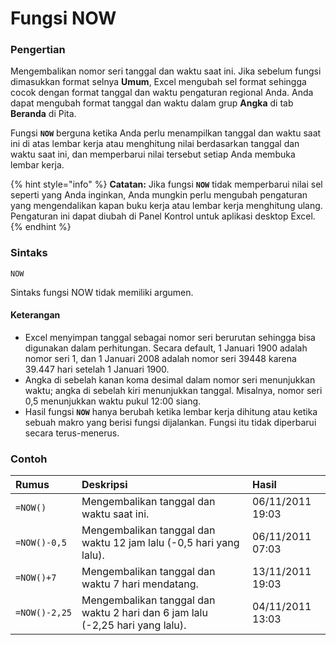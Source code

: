 # Fungsi NOW

### Pengertian

Mengembalikan nomor seri tanggal dan waktu saat ini. Jika sebelum fungsi dimasukkan format selnya **Umum**, Excel mengubah sel format sehingga cocok dengan format tanggal dan waktu pengaturan regional Anda. Anda dapat mengubah format tanggal dan waktu dalam grup **Angka** di tab **Beranda** di Pita.

Fungsi **`NOW`** berguna ketika Anda perlu menampilkan tanggal dan waktu saat ini di atas lembar kerja atau menghitung nilai berdasarkan tanggal dan waktu saat ini, dan memperbarui nilai tersebut setiap Anda membuka lembar kerja.

{% hint style="info" %}
**Catatan:** Jika fungsi **`NOW`** tidak memperbarui nilai sel seperti yang Anda inginkan, Anda mungkin perlu mengubah pengaturan yang mengendalikan kapan buku kerja atau lembar kerja menghitung ulang. Pengaturan ini dapat diubah di Panel Kontrol untuk aplikasi desktop Excel.
{% endhint %}

### Sintaks

`NOW`

Sintaks fungsi NOW tidak memiliki argumen.

#### Keterangan

* Excel menyimpan tanggal sebagai nomor seri berurutan sehingga bisa digunakan dalam perhitungan. Secara default, 1 Januari 1900 adalah nomor seri 1, dan 1 Januari 2008 adalah nomor seri 39448 karena 39.447 hari setelah 1 Januari 1900.
* Angka di sebelah kanan koma desimal dalam nomor seri menunjukkan waktu; angka di sebelah kiri menunjukkan tanggal. Misalnya, nomor seri 0,5 menunjukkan waktu pukul 12:00 siang.
* Hasil fungsi **`NOW`** hanya berubah ketika lembar kerja dihitung atau ketika sebuah makro yang berisi fungsi dijalankan. Fungsi itu tidak diperbarui secara terus-menerus.

### Contoh

| **Rumus** | **Deskripsi** | **Hasil** |
| :--- | :--- | :--- |
| `=NOW()` | Mengembalikan tanggal dan waktu saat ini. | 06/11/2011 19:03 |
| `=NOW()-0,5` | Mengembalikan tanggal dan waktu 12 jam lalu \(-0,5 hari yang lalu\). | 06/11/2011 07:03 |
| `=NOW()+7` | Mengembalikan tanggal dan waktu 7 hari mendatang. | 13/11/2011 19:03 |
| `=NOW()-2,25` | Mengembalikan tanggal dan waktu 2 hari dan 6 jam lalu \(-2,25 hari yang lalu\). | 04/11/2011 13:03 |

